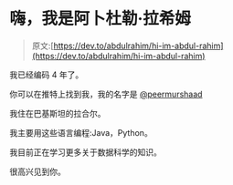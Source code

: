 # 嗨，我是阿卜杜勒·拉希姆

> 原文:[https://dev.to/abdulrahim/hi-im-abdul-rahim](https://dev.to/abdulrahim/hi-im-abdul-rahim)

我已经编码 4 年了。

你可以在推特上找到我，我的名字是 [@peermurshaad](https://twitter.com/peermurshaad)

我住在巴基斯坦的拉合尔。

我主要用这些语言编程:Java，Python。

我目前正在学习更多关于数据科学的知识。

很高兴见到你。
